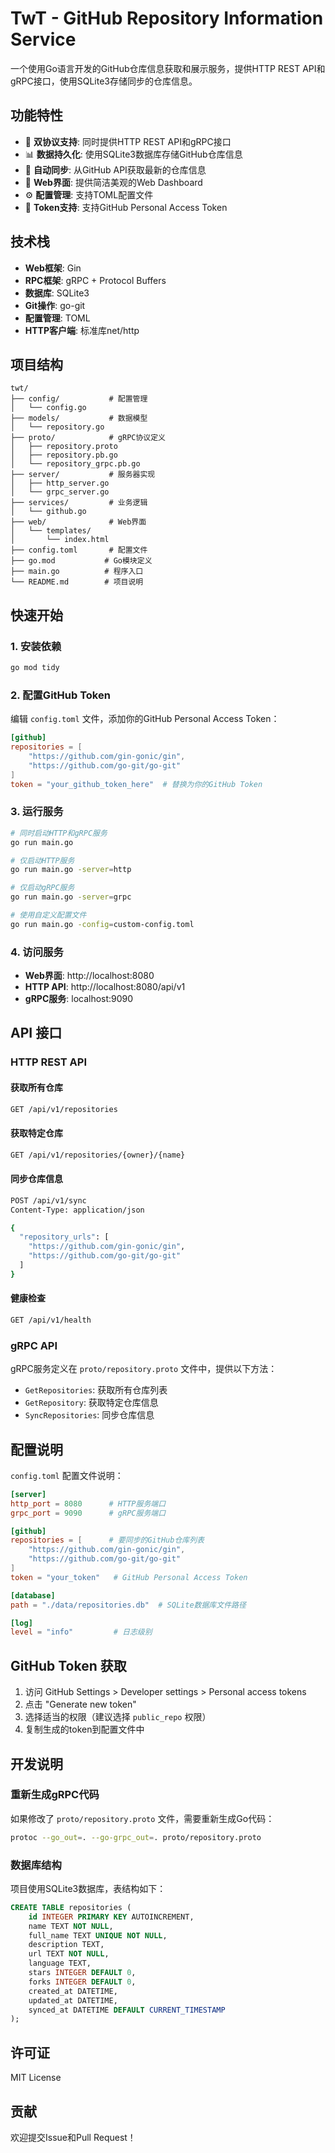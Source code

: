 # TwT - GitHub Repository Information Service

一个使用Go语言开发的GitHub仓库信息获取和展示服务，提供HTTP REST API和gRPC接口，使用SQLite3存储同步的仓库信息。

## 功能特性

- 🚀 **双协议支持**: 同时提供HTTP REST API和gRPC接口
- 📊 **数据持久化**: 使用SQLite3数据库存储GitHub仓库信息
- 🔄 **自动同步**: 从GitHub API获取最新的仓库信息
- 🎨 **Web界面**: 提供简洁美观的Web Dashboard
- ⚙️ **配置管理**: 支持TOML配置文件
- 🔐 **Token支持**: 支持GitHub Personal Access Token

## 技术栈

- **Web框架**: Gin
- **RPC框架**: gRPC + Protocol Buffers
- **数据库**: SQLite3
- **Git操作**: go-git
- **配置管理**: TOML
- **HTTP客户端**: 标准库net/http

## 项目结构

```
twt/
├── config/           # 配置管理
│   └── config.go
├── models/           # 数据模型
│   └── repository.go
├── proto/            # gRPC协议定义
│   ├── repository.proto
│   ├── repository.pb.go
│   └── repository_grpc.pb.go
├── server/           # 服务器实现
│   ├── http_server.go
│   └── grpc_server.go
├── services/         # 业务逻辑
│   └── github.go
├── web/              # Web界面
│   └── templates/
│       └── index.html
├── config.toml       # 配置文件
├── go.mod           # Go模块定义
├── main.go          # 程序入口
└── README.md        # 项目说明
```

## 快速开始

### 1. 安装依赖

```bash
go mod tidy
```

### 2. 配置GitHub Token

编辑 `config.toml` 文件，添加你的GitHub Personal Access Token：

```toml
[github]
repositories = [
    "https://github.com/gin-gonic/gin",
    "https://github.com/go-git/go-git"
]
token = "your_github_token_here"  # 替换为你的GitHub Token
```

### 3. 运行服务

```bash
# 同时启动HTTP和gRPC服务
go run main.go

# 仅启动HTTP服务
go run main.go -server=http

# 仅启动gRPC服务
go run main.go -server=grpc

# 使用自定义配置文件
go run main.go -config=custom-config.toml
```

### 4. 访问服务

- **Web界面**: http://localhost:8080
- **HTTP API**: http://localhost:8080/api/v1
- **gRPC服务**: localhost:9090

## API 接口

### HTTP REST API

#### 获取所有仓库
```bash
GET /api/v1/repositories
```

#### 获取特定仓库
```bash
GET /api/v1/repositories/{owner}/{name}
```

#### 同步仓库信息
```bash
POST /api/v1/sync
Content-Type: application/json

{
  "repository_urls": [
    "https://github.com/gin-gonic/gin",
    "https://github.com/go-git/go-git"
  ]
}
```

#### 健康检查
```bash
GET /api/v1/health
```

### gRPC API

gRPC服务定义在 `proto/repository.proto` 文件中，提供以下方法：

- `GetRepositories`: 获取所有仓库列表
- `GetRepository`: 获取特定仓库信息
- `SyncRepositories`: 同步仓库信息

## 配置说明

`config.toml` 配置文件说明：

```toml
[server]
http_port = 8080      # HTTP服务端口
grpc_port = 9090      # gRPC服务端口

[github]
repositories = [      # 要同步的GitHub仓库列表
    "https://github.com/gin-gonic/gin",
    "https://github.com/go-git/go-git"
]
token = "your_token"   # GitHub Personal Access Token

[database]
path = "./data/repositories.db"  # SQLite数据库文件路径

[log]
level = "info"         # 日志级别
```

## GitHub Token 获取

1. 访问 GitHub Settings > Developer settings > Personal access tokens
2. 点击 "Generate new token"
3. 选择适当的权限（建议选择 `public_repo` 权限）
4. 复制生成的token到配置文件中

## 开发说明

### 重新生成gRPC代码

如果修改了 `proto/repository.proto` 文件，需要重新生成Go代码：

```bash
protoc --go_out=. --go-grpc_out=. proto/repository.proto
```

### 数据库结构

项目使用SQLite3数据库，表结构如下：

```sql
CREATE TABLE repositories (
    id INTEGER PRIMARY KEY AUTOINCREMENT,
    name TEXT NOT NULL,
    full_name TEXT UNIQUE NOT NULL,
    description TEXT,
    url TEXT NOT NULL,
    language TEXT,
    stars INTEGER DEFAULT 0,
    forks INTEGER DEFAULT 0,
    created_at DATETIME,
    updated_at DATETIME,
    synced_at DATETIME DEFAULT CURRENT_TIMESTAMP
);
```

## 许可证

MIT License

## 贡献

欢迎提交Issue和Pull Request！